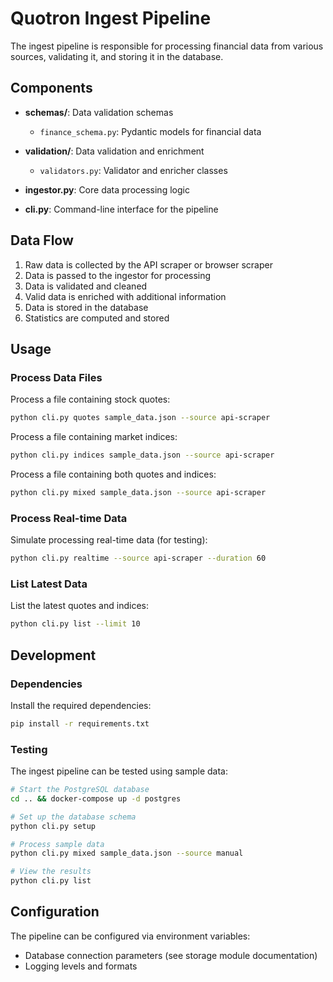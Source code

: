# Quotron Ingest Pipeline

The ingest pipeline is responsible for processing financial data from various sources, validating it, and storing it in the database.

## Components

- **schemas/**: Data validation schemas
  - `finance_schema.py`: Pydantic models for financial data

- **validation/**: Data validation and enrichment
  - `validators.py`: Validator and enricher classes

- **ingestor.py**: Core data processing logic

- **cli.py**: Command-line interface for the pipeline

## Data Flow

1. Raw data is collected by the API scraper or browser scraper
2. Data is passed to the ingestor for processing
3. Data is validated and cleaned
4. Valid data is enriched with additional information
5. Data is stored in the database
6. Statistics are computed and stored

## Usage

### Process Data Files

Process a file containing stock quotes:

```bash
python cli.py quotes sample_data.json --source api-scraper
```

Process a file containing market indices:

```bash
python cli.py indices sample_data.json --source api-scraper
```

Process a file containing both quotes and indices:

```bash
python cli.py mixed sample_data.json --source api-scraper
```

### Process Real-time Data

Simulate processing real-time data (for testing):

```bash
python cli.py realtime --source api-scraper --duration 60
```

### List Latest Data

List the latest quotes and indices:

```bash
python cli.py list --limit 10
```

## Development

### Dependencies

Install the required dependencies:

```bash
pip install -r requirements.txt
```

### Testing

The ingest pipeline can be tested using sample data:

```bash
# Start the PostgreSQL database
cd .. && docker-compose up -d postgres

# Set up the database schema
python cli.py setup

# Process sample data
python cli.py mixed sample_data.json --source manual

# View the results
python cli.py list
```

## Configuration

The pipeline can be configured via environment variables:

- Database connection parameters (see storage module documentation)
- Logging levels and formats
